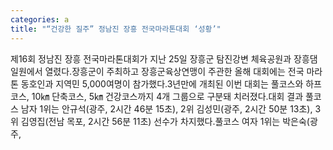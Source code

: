 ```yaml
---
categories: a
title: "“건강한 질주” 정남진 장흥 전국마라톤대회 ‘성황’"
---
```

제16회 정남진 장흥 전국마라톤대회가 지난 25일 장흥군 탐진강변 체육공원과 장흥댐 일원에서 열렸다.장흥군이 주최하고 장흥군육상연맹이 주관한 올해 대회에는 전국 마라톤 동호인과 지역민 5,000여명이 참가했다.3년만에 개최된 이번 대회는 풀코스와 하프코스, 10㎞ 단축코스, 5㎞ 건강코스까지 4개 그룹으로 구분돼 치러졌다.대회 결과 풀코스 남자 1위는 안규석(광주, 2시간 46분 15초), 2위 김성민(광주, 2시간 50분 13초), 3위 김영집(전남 목포, 2시간 56분 11초) 선수가 차지했다.풀코스 여자 1위는 박은숙(광주,